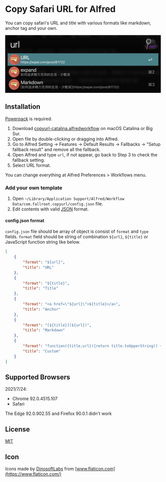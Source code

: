 # Copy Safari URL for Alfred

You can copy safari's URL and title with various formats like markdown, anchor tag and your own.

![screenshot](https://github.com/mrbelieve128/copy-url-for-alfred/raw/master/misc/screenshot.png)

## Installation

[Powerpack](https://www.alfredapp.com/powerpack/) is required.

1. Download [copyurl-catalina.alfredworkflow](https://github.com/mrbelieve128/copy-url-for-alfred/raw/master/build/copy-url.alfredworkflow) on macOS Catalina or Big Sur. 
2. Open file by double-clicking or dragging into Alfred.
3. Go to Alfred Setting -> Features -> Default Results -> Fallbacks -> "Setup fallback result" and remove all the fallback.
4. Open Alfred and type `url`, if not appear, go back to Step 3 to check the fallback setting.
5. Select URL format.

You can change everything at Alfred Preferences > Workflows menu.


### Add your own template

1. Open `~/Library/Application Support/Alfred/Workflow Data/com.fallroot.copyurl/config.json` file.
2. Edit contents with valid [JSON](http://www.json.org/) format.

#### config.json format

`config.json` file should be array of object is consist of `format` and `type` fields.
`format` field should be string of combination `${url}`, `${title}` or JavaScript function string like below.

```json
[
    {
        "format": "${url}",
        "title": "URL"
    },
    {
        "format": "${title}",
        "title": "Title"
    },
    {
        "format": "<a href=\"${url}\">${title}</a>",
        "title": "Anchor"
    },
    {
        "format": "[${title}](${url})",
        "title": "Markdown"
    },
    {
        "format": "function({title,url}){return title.toUpperString() + '\\n' + url}",
        "title": "Custom"
    }
]
```

## Supported Browsers

2021/7/24: 
- Chrome 92.0.4515.107
- Safari

The Edge 92.0.902.55 and Firefox 90.0.1 didn't work

## License

[MIT](https://github.com/mrbelieve128/copy-url-for-alfred/blob/master/LICENSE)

## Icon

Icons made by [DinosoftLabs](https://www.flaticon.com/authors/dinosoftlabs) from [www.flaticon.com](https://www.flaticon.com/)
